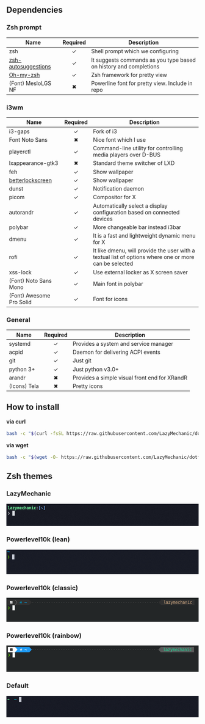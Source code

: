 ## Dependencies

### Zsh prompt
| Name                                                                                           | Required | Description                                                       |
|------------------------------------------------------------------------------------------------|:--------:|-------------------------------------------------------------------|
| zsh                                                                                            | ✓        | Shell prompt which we configuring                                 |
| [zsh-autosuggestions](https://github.com/zsh-users/zsh-autosuggestions/blob/master/INSTALL.md) | ✓        | It suggests commands as you type based on history and completions |
| [Oh-my-zsh](https://github.com/ohmyzsh/ohmyzsh)                                                | ✓        | Zsh framework for pretty view                                     |
| (Font) MesloLGS NF                                                                             | ✖        | Powerline font for pretty view. Include in repo                   |


### i3wm
| Name                                                                | Required | Description                                                                                             |
|---------------------------------------------------------------------|:--------:|---------------------------------------------------------------------------------------------------------|
| i3-gaps                                                             | ✓        | Fork of i3                                                                                              |
| Font Noto Sans                                                      | ✖        | Nice font which I use                                                                                   |
| playerctl                                                           | ✓        | Command-line utility for controlling media players over D-BUS                                           |
| lxappearance-gtk3                                                   | ✖        | Standard theme switcher of LXD                                                                          |
| feh                                                                 | ✓        | Show wallpaper                                                                                          |
| [betterlockscreen](https://github.com/pavanjadhaw/betterlockscreen) | ✓        | Show wallpaper                                                                                          |
| dunst                                                               | ✓        | Notification daemon                                                                                     |
| picom                                                               | ✓        | Compositor for X                                                                                        |
| autorandr                                                           | ✓        | Automatically select a display configuration based on connected devices                                 |
| polybar                                                             | ✓        | More changeable bar instead i3bar                                                                       |
| dmenu                                                               | ✓        | It is a fast and lightweight dynamic menu for X                                                         |
| rofi                                                                | ✓        | It like dmenu, will provide the user with a textual list of options where one or more can be selected   |
| xss-lock                                                            | ✓        | Use external locker as X screen saver                                                                   |
| (Font) Noto Sans Mono                                               | ✓        | Main font in polybar                                                                                    |
| (Font) Awesome Pro Solid                                            | ✓        | Font for icons                                                                                          |



### General
| Name            | Required | Description                                                             | 
|-----------------|:--------:|-------------------------------------------------------------------------| 
| systemd         | ✓        | Provides a system and service manager                                   | 
| acpid           | ✓        | Daemon for delivering ACPI events                                       | 
| git             | ✓        | Just git                                                                | 
| python 3+       | ✓        | Just python v3.0+                                                       | 
| arandr          | ✖        | Provides a simple visual front end for XRandR                           | 
| (Icons) Tela    | ✖        | Pretty icons                                                            | 


## How to install 
 **via curl**
 ```bash
bash -c "$(curl -fsSL https://raw.githubusercontent.com/LazyMechanic/dotfiles/master/install/install-dotfiles.sh) ${ZSH_CUSTOM:-~/.oh-my-zsh/custom}"
 ```

**via wget** 
```bash
bash -c "$(wget -O- https://raw.githubusercontent.com/LazyMechanic/dotfiles/master/install/install-dotfiles.sh) ${ZSH_CUSTOM:-~/.oh-my-zsh/custom}" 
```

## Zsh themes
### LazyMechanic
![LazyMechanic](./docs/lazymechanic.png)
### Powerlevel10k (lean)
![Powerlevel10k_lean](./docs/p10k.lean.png)
### Powerlevel10k (classic)
![Powerlevel10k_classic](./docs/p10k.classic.png)
### Powerlevel10k (rainbow)
![Powerlevel10k_rainbow](./docs/p10k.rainbow.png)
### Default
![Default](./docs/default.png)

